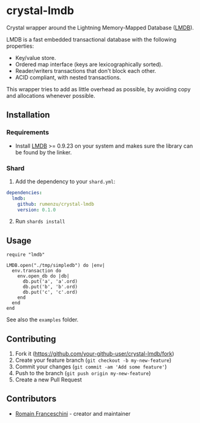 # crystal-lmdb

Crystal wrapper around the Lightning Memory-Mapped Database ([LMDB](https://symas.com/lmdb/)).

LMDB is a fast embedded transactional database with the following properties:
  - Key/value store.
  - Ordered map interface (keys are lexicographically sorted).
  - Reader/writers transactions that don't block each other.
  - ACID compliant, with nested transactions.

This wrapper tries to add as little overhead as possible, by avoiding copy and allocations whenever possible.

## Installation

### Requirements 

- Install [LMDB](https://symas.com/lmdb/) >= 0.9.23 on your system and makes sure the library can be found by the linker.

### Shard

1. Add the dependency to your `shard.yml`:
```yaml
dependencies:
  lmdb:
    github: rumenzu/crystal-lmdb
    version: 0.1.0
```
2. Run `shards install`

## Usage

```crystal
require "lmdb"

LMDB.open("./tmp/simpledb") do |env|
  env.transaction do
    env.open_db do |db|
      db.put('a', 'a'.ord)
      db.put('b', 'b'.ord)
      db.put('c', 'c'.ord)
    end
  end
end
```

See also the `examples` folder.

## Contributing

1. Fork it (<https://github.com/your-github-user/crystal-lmdb/fork>)
2. Create your feature branch (`git checkout -b my-new-feature`)
3. Commit your changes (`git commit -am 'Add some feature'`)
4. Push to the branch (`git push origin my-new-feature`)
5. Create a new Pull Request

## Contributors

- [Romain Franceschini](https://github.com/RomainFranceschini) - creator and maintainer
